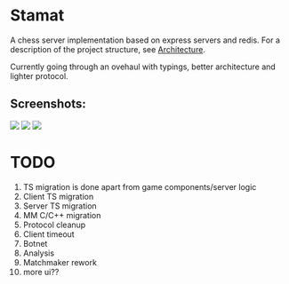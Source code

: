 # Stamat
A chess server implementation based on express servers and redis. For a description of the project structure, see [Architecture](https://github.com/lyuben-todorov/ebre-debre/blob/master/Architecture.md).    

Currently going through an ovehaul with typings, better architecture and lighter protocol.

## Screenshots:
![](https://i.imgur.com/Oh9UVo5.png)
![](https://i.imgur.com/AJehSX3.png)
![](https://i.imgur.com/IOF1i0k.png)

# TODO
1. TS migration is done apart from game components/server logic
1. Client TS migration
2. Server TS migration
3. MM C/C++ migration
4. Protocol cleanup
5. Client timeout
15. Botnet
16. Analysis
17. Matchmaker rework
18. more ui??
